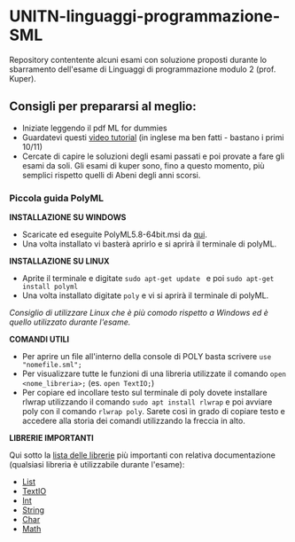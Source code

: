 # UNITN-linguaggi-programmazione-SML
Repository contentente alcuni esami con soluzione proposti durante lo sbarramento dell'esame di Linguaggi di programmazione modulo 2 (prof. Kuper).

## Consigli per prepararsi al meglio:
* Iniziate leggendo il pdf ML for dummies
* Guardatevi questi [video tutorial](https://www.youtube.com/playlist?list=PL-eVNDa9MNJczU4ZjhJDT8rIcCa12DyAx) (in inglese ma ben fatti - bastano i primi 10/11)
* Cercate di capire le soluzioni degli esami passati e poi provate a fare gli esami da soli. Gli esami di kuper sono, fino a questo momento, più semplici rispetto quelli di Abeni degli anni scorsi.

### Piccola guida PolyML
**INSTALLAZIONE SU WINDOWS**
* Scaricate ed eseguite PolyML5.8-64bit.msi da [qui](https://github.com/polyml/polyml/releases).
* Una volta installato vi basterà aprirlo e si aprirà il terminale di polyML.

**INSTALLAZIONE SU LINUX**
* Aprite il terminale e digitate ```sudo apt-get update ``` e poi ``` sudo apt-get install polyml  ```
* Una volta installato digitate ``` poly ``` e vi si aprirà il terminale di polyML.

*Consiglio di utilizzare Linux che è più comodo rispetto a Windows ed è quello utilizzato durante l'esame.*<br>


**COMANDI UTILI**
* Per aprire un file all'interno della console di POLY basta scrivere  ``` use "nomefile.sml"; ```
* Per visualizzare tutte le funzioni di una libreria utilizzate il comando  ``` open <nome_libreria>; ``` (es. ``` open TextIO; ```)
* Per copiare ed incollare testo sul terminale di poly dovete installare rlwrap utilizzando il comando ``` sudo apt install rlwrap ``` e poi avviare poly con il comando ``` rlwrap poly ```. Sarete così in grado di copiare testo e accedere alla storia dei comandi utilizzando la freccia in alto.

**LIBRERIE IMPORTANTI**

Qui sotto la [lista delle librerie](https://www.itu.dk/~sestoft/mosmllib/index.html) più importanti con relativa documentazione (qualsiasi libreria è utilizzabile durante l'esame):
* [List](https://www.itu.dk/~sestoft/mosmllib/List.html) 
* [TextIO](https://www.itu.dk/~sestoft/mosmllib/TextIO.html)
* [Int](https://www.itu.dk/~sestoft/mosmllib/Int.html)
* [String](https://www.itu.dk/~sestoft/mosmllib/String.html)
* [Char](https://www.itu.dk/~sestoft/mosmllib/Char.html)
* [Math](https://www.itu.dk/~sestoft/mosmllib/Math.html)
